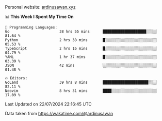 Personal website: [ardinusawan.xyz](https://ardinusawan.xyz)

<!--START_SECTION:waka-->
📊 **This Week I Spent My Time On** 

```text
💬 Programming Languages: 
Go                       38 hrs 55 mins      ████████████████████░░░░░   81.64 % 
Python                   2 hrs 38 mins       █░░░░░░░░░░░░░░░░░░░░░░░░   05.53 % 
TypeScript               2 hrs 16 mins       █░░░░░░░░░░░░░░░░░░░░░░░░   04.79 % 
YAML                     1 hr 37 mins        █░░░░░░░░░░░░░░░░░░░░░░░░   03.39 % 
JSON                     42 mins             ░░░░░░░░░░░░░░░░░░░░░░░░░   01.48 % 

🔥 Editors: 
GoLand                   39 hrs 8 mins       █████████████████████░░░░   82.11 % 
Neovim                   8 hrs 31 mins       ████░░░░░░░░░░░░░░░░░░░░░   17.89 % 
```


 Last Updated on 22/07/2024 22:16:45 UTC
<!--END_SECTION:waka-->
Data taken from https://wakatime.com/@ardinusawan
